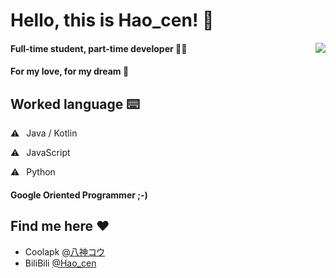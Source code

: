 # Hello, this is Hao_cen! 👋

<div align="right">
  <img align="right" src="https://github-readme-stats.vercel.app/api?username=Haocen2004&show_icons=true&count_private=true&icon_color=eed0d2&text_color=24292e&bg_color=ffffff&title_color=eed0d2&hide_title=true" />
</div>

#### Full-time student, part-time developer 👩‍🎓
#### For my love, for my dream 🎉

## Worked language ⌨️

⚠️ ⁠ ⁢⁣⁡⁠ Java / Kotlin

⚠️ ⁠ ⁢⁣⁡⁠ JavaScript

⚠️ ⁠ ⁢⁣⁡⁠ Python
#### Google Oriented Programmer ;-)

## Find me here ❤️

- Coolapk [@八神コウ](https://www.coolapk.com/u/2195725)
- BiliBili [@Hao_cen](https://space.bilibili.com/269140934)

